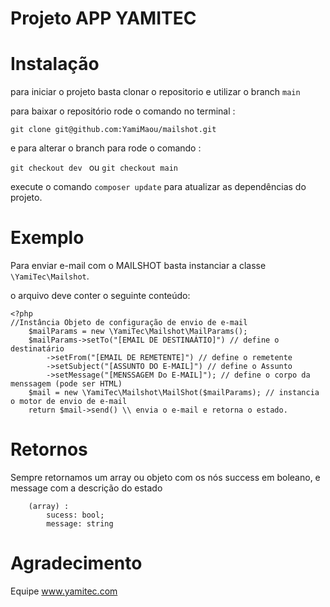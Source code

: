 # Projeto APP YAMITEC

# Instalação

para iniciar o projeto basta clonar o repositorio e utilizar o branch ```main```

para baixar o repositório rode o comando no terminal :

```git clone git@github.com:YamiMaou/mailshot.git```

e para alterar o branch para rode o comando :

```git checkout dev ``` ou ```git checkout main ```

execute o comando ```composer update``` para atualizar as dependências do projeto.

# Exemplo 

Para enviar e-mail com o MAILSHOT basta instanciar a classe ```\YamiTec\Mailshot```.

o arquivo deve conter o seguinte conteúdo:

```
<?php
//Instância Objeto de configuração de envio de e-mail
    $mailParams = new \YamiTec\Mailshot\MailParams();
    $mailParams->setTo("[EMAIL DE DESTINAÁTIO]") // define o destinatário
        ->setFrom("[EMAIL DE REMETENTE]") // define o remetente
        ->setSubject("[ASSUNTO DO E-MAIL]") // define o Assunto
        ->setMessage("[MENSSAGEM Do E-MAIL]"); // define o corpo da menssagem (pode ser HTML)
    $mail = new \YamiTec\Mailshot\MailShot($mailParams); // instancia o motor de envio de e-mail 
    return $mail->send() \\ envia o e-mail e retorna o estado.

```
# Retornos

Sempre retornamos um array ou objeto com os nós success em boleano, e message com a descrição do estado
```
    (array) : 
        sucess: bool;
        message: string
```

# Agradecimento

Equipe www.yamitec.com